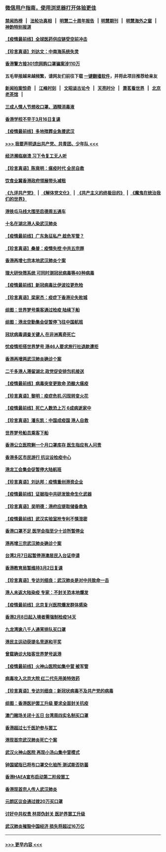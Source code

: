 ### [微信用户指南，使用浏览器打开体验更佳](https://github.com/gfw-breaker/banned-news1/blob/master/indexes/wechat-guide.md?t=0)
#### [禁闻热榜](热点新闻.md?t=0)  &nbsp;&nbsp;|&nbsp;&nbsp; [法轮功真相](https://github.com/gfw-breaker/truth/blob/master/README.md?t=0) &nbsp;&nbsp;|&nbsp;&nbsp; [明慧二十周年报告](https://github.com/gfw-breaker/mh-reports/blob/master/README.md?t=0) &nbsp;&nbsp;|&nbsp;&nbsp;[明慧期刊](https://github.com/gfw-breaker/mh-qikan) &nbsp;&nbsp;|&nbsp;&nbsp; [明慧海外之窗](https://github.com/gfw-breaker/mh-news/blob/master/README.md?t=0) &nbsp;&nbsp;|&nbsp;&nbsp; [神韵特别报道](https://github.com/gfw-breaker/mh-news/blob/master/shenyun.md?t=0)
#### [【疫情最前线】全球医药供应链受空前冲击](../pages/nsc415/n11869614.md?t=02170133) 
#### [【珍言真语】刘达文：中南海系统失灵](../pages/nsc415/n11869465.md?t=02170133) 
#### [香港警方接301宗网购口罩骗案涉110万](../pages/nsc415/n11867572.md?t=02170133) 
#### 五毛举报越来越频繁，请网友们前往下载 [一键翻墙软件](https://github.com/gfw-breaker/ssr-accounts)，并将此项目推荐给亲友
#### [新闻拍案惊奇](https://github.com/gfw-breaker/banned-news1/blob/master/pages/link4.md) &nbsp;&nbsp;|&nbsp;&nbsp; [江峰时刻](https://github.com/gfw-breaker/banned-news1/blob/master/pages/link4.md) &nbsp;&nbsp;|&nbsp;&nbsp; [文昭谈古论今](https://github.com/gfw-breaker/banned-news1/blob/master/pages/link4.md) &nbsp;&nbsp;|&nbsp;&nbsp; [天亮时分](https://github.com/gfw-breaker/banned-news1/blob/master/pages/link4.md) &nbsp;&nbsp;|&nbsp;&nbsp; [萧茗看世界](https://github.com/gfw-breaker/banned-news1/blob/master/pages/link4.md) &nbsp;&nbsp;|&nbsp;&nbsp; [北京老茶馆](https://github.com/gfw-breaker/banned-news1/blob/master/pages/link4.md) &nbsp;&nbsp;|&nbsp;&nbsp; 
#### [三成人情人节想收口罩、酒精消毒液](../pages/nsc415/n11867523.md?t=02170133) 
#### [香港学校不早于3月16日复课](../pages/nsc415/n11867498.md?t=02170133) 
#### [【疫情最前线】多地殡葬业急援武汉](../pages/nsc415/n11866914.md?t=02170133) 
#### [>>> 我要声明退出共产党、共青团、少年队 <<<](https://github.com/begood0513/goodnews/blob/master/quit/letter.md) 
#### [经济濒临崩溃 习下令复工无人听](../pages/nsc415/n11867269.md?t=02170133) 
#### [【珍言真语】陈竟明：瘟疫时代 全民自救](../pages/nsc415/n11866765.md?t=02170133) 
#### [饮食业冀香港政府领展带头减租](../pages/nsc415/n11864876.md?t=02170133) 
#### [《九评共产党》](https://github.com/begood0513/9ping.md/blob/master/README.md) &nbsp;|&nbsp; [《解体党文化》](../../../../jtdwh.md/blob/master/README.md)  &nbsp;|&nbsp; [《共产主义的终极目的》](../../../../gczydzjmd.md/blob/master/README.md) &nbsp;|&nbsp; [《魔鬼在统治我们的世界》](../../../../mgztzwmdsj.md/blob/master/README.md) 
#### [港铁屯马线大围至启德周五通车](../pages/nsc415/n11864842.md?t=02170133) 
#### [十名在湖北港人染武汉肺炎](../pages/nsc415/n11864807.md?t=02170133) 
#### [【疫情最前线】广东急征私产 趁危军管？](../pages/nsc415/n11864205.md?t=02170133) 
#### [【珍言真语】桑普：疫情失控 中共五宗罪](../pages/nsc415/n11864157.md?t=02170133) 
#### [香港再增七宗本地武汉肺炎个案](../pages/nsc415/n11862405.md?t=02170133) 
#### [理大研快筛系统 可同时测冠状病毒等40种病毒](../pages/nsc415/n11862376.md?t=02170133) 
#### [【疫情最前线】新冠病毒比伊波拉更危险](../pages/nsc415/n11862199.md?t=02170133) 
#### [【珍言真语】梁家杰：疫症下香港沦失败城](../pages/nsc415/n11861588.md?t=02170133) 
#### [组图：世界梦号乘客通过检疫 陆续下船](../pages/nsc415/n11858302.md?t=02170133) 
#### [组图：港龙空勤集会促暂停飞往中国航班](../pages/nsc415/n11858190.md?t=02170133) 
#### [冠状病毒调查关键人 在非洲离奇死亡](../pages/nsc415/n11859798.md?t=02170133) 
#### [忧疫情拒搭世界梦号 港46人要求旅行社退款遭拒](../pages/nsc415/n11859849.md?t=02170133) 
#### [香港再增两武汉肺炎确诊个案](../pages/nsc415/n11859833.md?t=02170133) 
#### [二千多港人滞留湖北 政党促安排包机接送](../pages/nsc415/n11859831.md?t=02170133) 
#### [【疫情最前线】病毒突变更致命 恐酿大瘟疫](../pages/nsc415/n11859604.md?t=02170133) 
#### [【珍言真语】黎明：疫症危机 闪现转变火花](../pages/nsc415/n11859199.md?t=02170133) 
#### [【疫情最前线】死亡人数恐上万 6成病逝家中](../pages/nsc415/n11856687.md?t=02170133) 
#### [【珍言真语】潘东凯：中国成疫国 港人自救](../pages/nsc415/n11856962.md?t=02170133) 
#### [世界梦号船员乘客下船](../pages/nsc415/n11856883.md?t=02170133) 
#### [香港公立医院剩一个月口罩库存 医生指应有人问责](../pages/nsc415/n11856875.md?t=02170133) 
#### [香港多区市民游行 抗议设检疫中心](../pages/nsc415/n11856866.md?t=02170133) 
#### [港龙工会集会促暂停大陆航班](../pages/nsc415/n11856840.md?t=02170133) 
#### [【珍言真语】刘达邦：疫情重创港资企业](../pages/nsc415/n11854274.md?t=02170133) 
#### [【疫情最前线】证据指中共研发致命生化武器](../pages/nsc415/n11853087.md?t=02170133) 
#### [【珍言真语】吴明德：港府应提取储备救急](../pages/nsc415/n11852734.md?t=02170133) 
#### [【疫情最前线】武汉实验室抢专利不慎泄密](../pages/nsc415/n11850310.md?t=02170133) 
#### [香港口罩不足 医学会指至少十诊所暂停业](../pages/nsc415/n11850301.md?t=02170133) 
#### [港再增三宗武汉肺炎确诊个案](../pages/nsc415/n11850328.md?t=02170133) 
#### [台湾2月7日起暂停港澳居民入台证申请](../pages/nsc415/n11850304.md?t=02170133) 
#### [香港教育局暂维持3月2日复课](../pages/nsc415/n11850260.md?t=02170133) 
#### [【珍言真语】专访刘细良：武汉肺炎是对中共致命一击](../pages/nsc415/n11849934.md?t=02170133) 
#### [港人未返大陆染疫 专家：不封关恐本地爆发](../pages/nsc415/n11848021.md?t=02170133) 
#### [【疫情最前线】北京复兴医院爆发群体感染](../pages/nsc415/n11847626.md?t=02170133) 
#### [香港2月8日起入境者需强制检疫14天](../pages/nsc415/n11847658.md?t=02170133) 
#### [九龙湾逾八千人通宵排队买口罩](../pages/nsc415/n11847647.md?t=02170133) 
#### [港民主运动获提名竞逐和平奖](../pages/nsc415/n11847633.md?t=02170133) 
#### [曾载确诊大陆客世界梦号返港](../pages/nsc415/n11847608.md?t=02170133) 
#### [【疫情最前线】火神山医院如集中营 被军管](../pages/nsc415/n11847524.md?t=02170133) 
#### [病毒攻入北京大院 红二代先用美特效药](../pages/nsc415/n11847427.md?t=02170133) 
#### [【珍言真语】专访刘细良：新冠状病毒不及共产党的病毒](../pages/nsc415/n11847164.md?t=02170133) 
#### [组图：香港医护罢工升级 要求全面封关抗疫](../pages/nsc415/n11844107.md?t=02170133) 
#### [澳门赌场关闭十五日 台湾周四实名制买口罩](../pages/nsc415/n11845083.md?t=02170133) 
#### [香港超过七千医护参与罢工](../pages/nsc415/n11845051.md?t=02170133) 
#### [港现首宗武汉肺炎死亡个案](../pages/nsc415/n11844998.md?t=02170133) 
#### [武汉火神山医院 再现小汤山集中营模式](../pages/nsc415/n11844763.md?t=02170133) 
#### [钟国斌指已将布口罩交化验所 测试能否防菌](../pages/nsc415/n11842783.md?t=02170133) 
#### [香港HAEA宣布启动第二阶段罢工](../pages/nsc415/n11842723.md?t=02170133) 
#### [香港现首宗人传人武汉肺炎](../pages/nsc415/n11842766.md?t=02170133) 
#### [元朗区议会通过拨20万买口罩](../pages/nsc415/n11842754.md?t=02170133) 
#### [讨好中共权贵 林郑伪封关 医护界罢工升级](../pages/nsc415/n11842359.md?t=02170133) 
#### [武汉肺炎摧毁中国经济 损失将超过16万亿](../pages/nsc415/n11839723.md?t=02170133) 

----
#### [ >>> 更早内容 <<< ](../indexes/nsc415-earlier.md)
